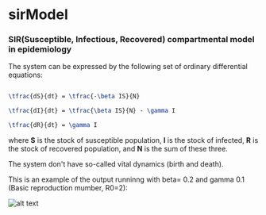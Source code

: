 # sirModel

### SIR(Susceptible, Infectious, Recovered) compartmental model in epidemiology

The system can be expressed by the following set of ordinary differential equations:


```Latex

\tfrac{dS}{dt} = \tfrac{-\beta IS}{N}

\tfrac{dI}{dt} = \tfrac{\beta IS}{N} - \gamma I

\tfrac{dR}{dt} = \gamma I
```

where **S** is the stock of susceptible population, **I** is the stock of infected, **R** is the stock of recovered population, and **N** is the sum of these three.

The system don't have so-called vital dynamics (birth and death).


This is an example of the output runninng with beta= 0.2 and gamma 0.1 (Basic reproduction mumber, R0=2):

![alt text](https://github.com/AgustinPardo/sirModel/blob/master/Figure_1.png)
